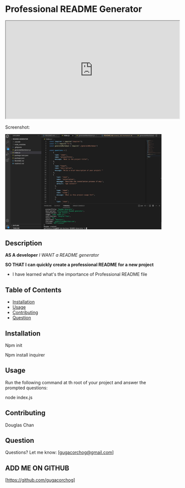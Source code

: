 #  **Professional README Generator**
 
 <p>
 <iframe width="560" height="315" src="https://drive.google.com/file/d/1JrYa8btCDJ7Ta6aiVXE1Y4wEh9FzNK7C/view?usp=sharing" ></iframe>
</p>
Screenshot:

![screenshot](https://github.com/gugacorchog/README-Generator/blob/main/assets/screenshot.jpg)

## Description 

**AS A developer**
*I WANT a README generator*

**SO THAT I can quickly create a professional README for a new project**
- I have learned what's the importance of Professional README file

## Table of Contents 

- [Installation](#installation)
- [Usage](#usage)
- [Contributing](#contributing)
- [Question](#question) 
 

## Installation

Npm init

Npm install inquirer 

## Usage

Run the following command at th root of your project and answer the prompted questions:

node index.js

## Contributing
Douglas Chan 

## Question
Questions? Let me know:  [gugacorchog@gmail.com]

## ADD ME ON GITHUB 
[https://github.com/gugacorchog]
